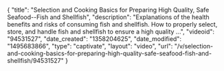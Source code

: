 {
    "title": "Selection and Cooking Basics for Preparing High Quality, Safe Seafood--Fish and Shellfish",
    "description": "Explanations of the health benefits and risks of consuming fish and shellfish. How to properly select, store, and handle fish and shellfish to ensure a high quality ...",
    "videoid": "94531527",
    "date_created": "1358204625",
    "date_modified": "1495683866",
    "type": "captivate",
    "layout": "video",
    "url": "\/v\/selection-and-cooking-basics-for-preparing-high-quality-safe-seafood-fish-and-shellfish\/94531527"
}